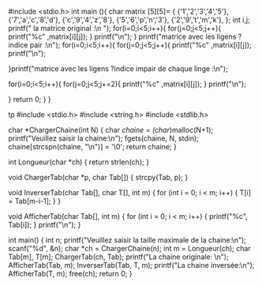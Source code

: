 
#include <stdio.h>
int main (){
 char matrix [5][5]= {
  {'1','2','3','4','5'},
  {'7','a','c','8','d'},
  {'c','9','4','z','8'},
  {'5','6','p','n','3'},
  {'2','9','t','m','k'},
 };
 int i,j;
 printf(" la matrice original :\n ");
 for(i=0;i<5;i++){
   for(j=0;j<5;j++){
    printf("%c" ,matrix[i][j]);
   }
   printf("\n");
 }
 printf("matrice avec les ligens ? indice pair :\n");
  for(i=0;i<5;i++){
   for(j=0;j<5;j++){
    printf("%c" ,matrix[i][j]);
   printf("\n");
 
}printf("matrice avec les ligens ?indice impair de chaque linge :\n");
 
  for(i=0;i<5;i++){
   for(j=0;j<5;j+=2){
    printf("%c" ,matrix[i][j]);
   }
   printf("\n");
   
 }
  return 0;
}
}



tp 
#include <stdio.h>
#include <string.h>
#include <stdlib.h>

char *ChargerChaine(int N) {
    char *chaine = (char*)malloc(N+1); 
    printf("Veuillez saisir la chaine:\n");
    fgets(chaine, N, stdin);
    chaine[strcspn(chaine, "\n")] = '\0'; 
    return chaine;
}

int Longueur(char *ch) {
    return strlen(ch);
}

void ChargerTab(char *p, char Tab[]) {
    strcpy(Tab, p);
}

void InverserTab(char Tab[], char T[], int m) {
    for (int i = 0; i < m; i++) {
        T[i] = Tab[m-i-1];
    }
}

void AfficherTab(char Tab[], int m) {
    for (int i = 0; i < m; i++) {
        printf("%c", Tab[i]);
    }
    printf("\n");
}

int main() {
    int n;
    printf("Veuillez saisir la taille maximale de la chaine:\n");
    scanf("%d", &n);
    char *ch = ChargerChaine(n);
    int m = Longueur(ch);
    char Tab[m], T[m];
    ChargerTab(ch, Tab);
    printf("La chaine originale: \n");
    AfficherTab(Tab, m);
    InverserTab(Tab, T, m);
    printf("La chaine inversée:\n");
    AfficherTab(T, m);
    free(ch);
    return 0;
}
<!---
jihantid2003/jihantid2003 is a ✨ special ✨ repository because its `README.md` (this file) appears on your GitHub profile.
You can click the Preview link to take a look at your changes.
--->
